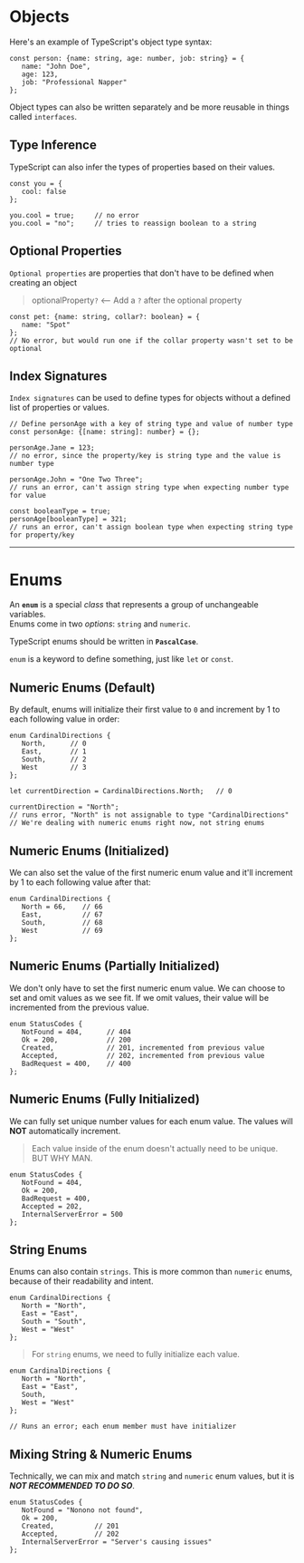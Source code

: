 # Objects

Here's an example of TypeScript's object type syntax:

```
const person: {name: string, age: number, job: string} = {
   name: "John Doe",
   age: 123,
   job: "Professional Napper"
};
```

Object types can also be written separately and be more reusable in things called `interfaces`.

## Type Inference

TypeScript can also infer the types of properties based on their values.

```
const you = {
   cool: false
};

you.cool = true;     // no error
you.cool = "no";     // tries to reassign boolean to a string
```

## Optional Properties

`Optional properties` are properties that don't have to be defined when creating an object

> optionalProperty`?` <-- Add a `?` after the optional property

```
const pet: {name: string, collar?: boolean} = {
   name: "Spot"
};
// No error, but would run one if the collar property wasn't set to be optional
```

## Index Signatures

`Index signatures` can be used to define types for objects without a defined list of properties or values.

```
// Define personAge with a key of string type and value of number type
const personAge: {[name: string]: number} = {};

personAge.Jane = 123;
// no error, since the property/key is string type and the value is number type

personAge.John = "One Two Three";
// runs an error, can't assign string type when expecting number type for value

const booleanType = true;
personAge[booleanType] = 321;
// runs an error, can't assign boolean type when expecting string type for property/key
```

---

# Enums

An **`enum`** is a special *class* that represents a group of unchangeable variables.  
Enums come in two *options*: `string` and `numeric`.

TypeScript enums should be written in **`PascalCase`**.

`enum` is a keyword to define something, just like `let` or `const`.

## Numeric Enums (Default)

By default, enums will initialize their first value to `0` and increment by 1 to each following value in order:

```
enum CardinalDirections {
   North,      // 0
   East,       // 1
   South,      // 2
   West        // 3
};

let currentDirection = CardinalDirections.North;   // 0

currentDirection = "North";
// runs error, "North" is not assignable to type "CardinalDirections"
// We're dealing with numeric enums right now, not string enums
```

## Numeric Enums (Initialized)

We can also set the value of the first numeric enum value and it'll increment by 1 to each following value after that:

```
enum CardinalDirections {
   North = 66,    // 66
   East,          // 67
   South,         // 68
   West           // 69
};
```

## Numeric Enums (Partially Initialized)

We don't only have to set the first numeric enum value. We can choose to set and omit values as we see fit. If we omit values, their value will be incremented from the previous value.

```
enum StatusCodes {
   NotFound = 404,      // 404
   Ok = 200,            // 200
   Created,             // 201, incremented from previous value
   Accepted,            // 202, incremented from previous value
   BadRequest = 400,    // 400
};
```

## Numeric Enums (Fully Initialized)

We can fully set unique number values for each enum value. The values will **NOT** automatically increment.

> Each value inside of the enum doesn't actually need to be unique. BUT WHY MAN.

```
enum StatusCodes {
   NotFound = 404,
   Ok = 200,
   BadRequest = 400,
   Accepted = 202,
   InternalServerError = 500
};
```

## String Enums

Enums can also contain `strings`. This is more common than `numeric` enums, because of their readability and intent.

```
enum CardinalDirections {
   North = "North",
   East = "East",
   South = "South",
   West = "West"
};
```

> For `string` enums, we need to fully initialize each value.

```
enum CardinalDirections {
   North = "North",
   East = "East",
   South,
   West = "West"
};

// Runs an error; each enum member must have initializer
```

## Mixing String & Numeric Enums

Technically, we can mix and match `string` and `numeric` enum values, but it is ***NOT RECOMMENDED TO DO SO***.

```
enum StatusCodes {
   NotFound = "Nonono not found",
   Ok = 200,
   Created,          // 201
   Accepted,         // 202
   InternalServerError = "Server's causing issues"
};
```